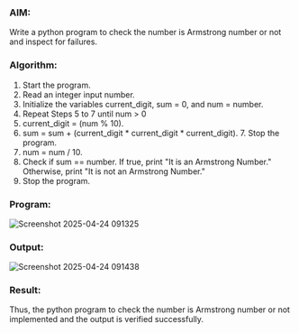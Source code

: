 ### AIM: 
Write a python program to check the number is Armstrong number or not and inspect for failures.

### Algorithm:

1.  Start the program.
2.	Read an integer input number.
3.	Initialize the variables current_digit, sum = 0, and num = number.
4.	Repeat Steps 5 to 7 until num > 0
5.	current_digit = (num % 10).
6.	sum = sum + (current_digit * current_digit * current_digit). 7. Stop the program.
7.	num = num / 10.
8.	Check if sum == number. If true, print "It is an Armstrong Number." Otherwise, print "It is not an Armstrong Number."
9.	Stop the program.

### Program:
![Screenshot 2025-04-24 091325](https://github.com/user-attachments/assets/e2a57a60-660e-4b84-970e-ec523a9a9ccb)

### Output:
![Screenshot 2025-04-24 091438](https://github.com/user-attachments/assets/c517faf0-f25e-439e-9b73-86fe8af9304a)

### Result:
Thus, the python program to check the number is Armstrong number or not implemented and the output is verified successfully.

